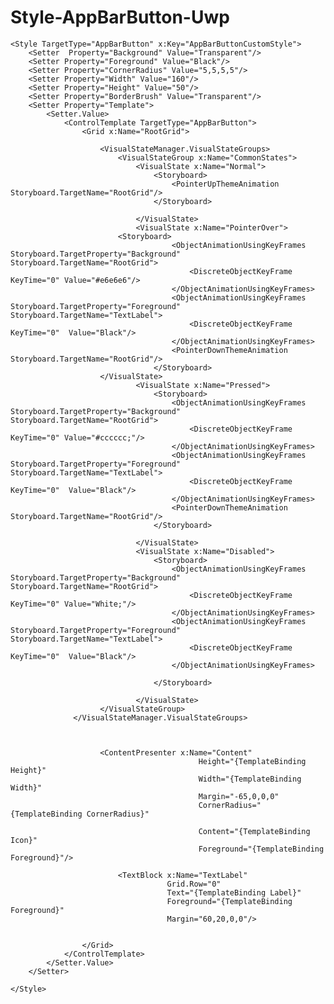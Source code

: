 # Style-AppBarButton-Uwp

<ResourceDictionary
    xmlns="http://schemas.microsoft.com/winfx/2006/xaml/presentation" 
    xmlns:x="http://schemas.microsoft.com/winfx/2006/xaml">

    <Style TargetType="AppBarButton" x:Key="AppBarButtonCustomStyle">
        <Setter  Property="Background" Value="Transparent"/>
        <Setter Property="Foreground" Value="Black"/>
        <Setter Property="CornerRadius" Value="5,5,5,5"/>
        <Setter Property="Width" Value="160"/>
        <Setter Property="Height" Value="50"/>
        <Setter Property="BorderBrush" Value="Transparent"/>
        <Setter Property="Template">
            <Setter.Value>
                <ControlTemplate TargetType="AppBarButton">
                    <Grid x:Name="RootGrid">
                        
                        <VisualStateManager.VisualStateGroups>
                            <VisualStateGroup x:Name="CommonStates">
                                <VisualState x:Name="Normal">
                                    <Storyboard>
                                        <PointerUpThemeAnimation Storyboard.TargetName="RootGrid"/>
                                    </Storyboard>
                                    
                                </VisualState>
                                <VisualState x:Name="PointerOver">
                            <Storyboard>
                                        <ObjectAnimationUsingKeyFrames Storyboard.TargetProperty="Background"  Storyboard.TargetName="RootGrid">
                                            <DiscreteObjectKeyFrame KeyTime="0" Value="#e6e6e6"/>
                                        </ObjectAnimationUsingKeyFrames>
                                        <ObjectAnimationUsingKeyFrames Storyboard.TargetProperty="Foreground"  Storyboard.TargetName="TextLabel">
                                            <DiscreteObjectKeyFrame KeyTime="0"  Value="Black"/>
                                        </ObjectAnimationUsingKeyFrames>
                                        <PointerDownThemeAnimation Storyboard.TargetName="RootGrid"/>
                                    </Storyboard>
                        </VisualState>
                                <VisualState x:Name="Pressed">
                                    <Storyboard>
                                        <ObjectAnimationUsingKeyFrames Storyboard.TargetProperty="Background"  Storyboard.TargetName="RootGrid">
                                            <DiscreteObjectKeyFrame KeyTime="0" Value="#cccccc;"/>
                                        </ObjectAnimationUsingKeyFrames>
                                        <ObjectAnimationUsingKeyFrames Storyboard.TargetProperty="Foreground"  Storyboard.TargetName="TextLabel">
                                            <DiscreteObjectKeyFrame KeyTime="0"  Value="Black"/>
                                        </ObjectAnimationUsingKeyFrames>
                                        <PointerDownThemeAnimation Storyboard.TargetName="RootGrid"/>
                                    </Storyboard>
                                   
                                </VisualState>
                                <VisualState x:Name="Disabled">
                                    <Storyboard>
                                        <ObjectAnimationUsingKeyFrames Storyboard.TargetProperty="Background"  Storyboard.TargetName="RootGrid">
                                            <DiscreteObjectKeyFrame KeyTime="0" Value="White;"/>
                                        </ObjectAnimationUsingKeyFrames>
                                        <ObjectAnimationUsingKeyFrames Storyboard.TargetProperty="Foreground"  Storyboard.TargetName="TextLabel">
                                            <DiscreteObjectKeyFrame KeyTime="0"  Value="Black"/>
                                        </ObjectAnimationUsingKeyFrames>
                                        
                                    </Storyboard>
                                    
                                </VisualState>
                        </VisualStateGroup>
                  </VisualStateManager.VisualStateGroups>

                        

                        <ContentPresenter x:Name="Content"
                                              Height="{TemplateBinding Height}"
                                              Width="{TemplateBinding Width}"
                                              Margin="-65,0,0,0"
                                              CornerRadius="{TemplateBinding CornerRadius}"
                                             
                                              Content="{TemplateBinding Icon}"
                                              Foreground="{TemplateBinding Foreground}"/>

                            <TextBlock x:Name="TextLabel"
                                       Grid.Row="0"
                                       Text="{TemplateBinding Label}"
                                       Foreground="{TemplateBinding Foreground}"
                                       Margin="60,20,0,0"/>

                        
                    </Grid>
                </ControlTemplate>
            </Setter.Value>
        </Setter>

    </Style>
    
</ResourceDictionary>
